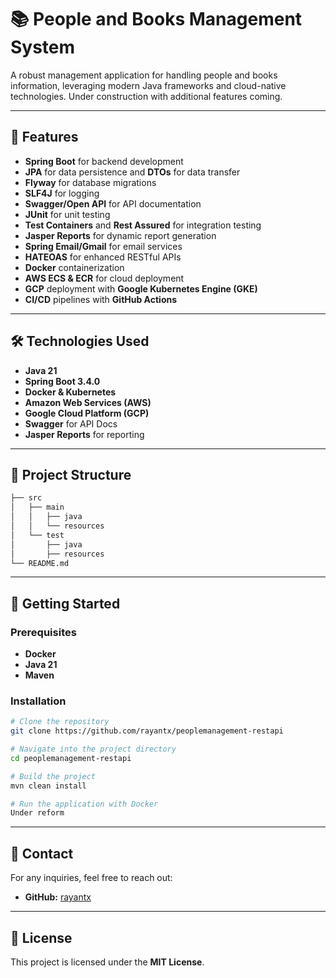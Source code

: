 # 📚 People and Books Management System

A robust management application for handling people and books information, leveraging modern Java frameworks and cloud-native technologies. Under construction with additional features coming.

---

## 🚀 Features

- **Spring Boot** for backend development
- **JPA** for data persistence and **DTOs** for data transfer
- **Flyway** for database migrations
- **SLF4J** for logging
- **Swagger/Open API** for API documentation
- **JUnit** for unit testing
- **Test Containers** and **Rest Assured** for integration testing
- **Jasper Reports** for dynamic report generation
- **Spring Email/Gmail** for email services
- **HATEOAS** for enhanced RESTful APIs
- **Docker** containerization
- **AWS ECS & ECR** for cloud deployment
- **GCP** deployment with **Google Kubernetes Engine (GKE)**
- **CI/CD** pipelines with **GitHub Actions**

---

## 🛠️ Technologies Used

- **Java 21**
- **Spring Boot 3.4.0**
- **Docker & Kubernetes**
- **Amazon Web Services (AWS)**
- **Google Cloud Platform (GCP)**
- **Swagger** for API Docs
- **Jasper Reports** for reporting

---

## 📂 Project Structure

```bash
├── src
│   ├── main
│   │   ├── java
│   │   └── resources
│   └── test
│       ├── java
│       ├── resources
└── README.md
```

---

## 🚀 Getting Started

### Prerequisites

- **Docker**
- **Java 21**
- **Maven**

### Installation

```bash
# Clone the repository
git clone https://github.com/rayantx/peoplemanagement-restapi

# Navigate into the project directory
cd peoplemanagement-restapi

# Build the project
mvn clean install

# Run the application with Docker
Under reform
```

---

## 📧 Contact

For any inquiries, feel free to reach out:

- **GitHub:** [rayantx](https://github.com/rayantx)

---

## 📝 License

This project is licensed under the **MIT License**.
